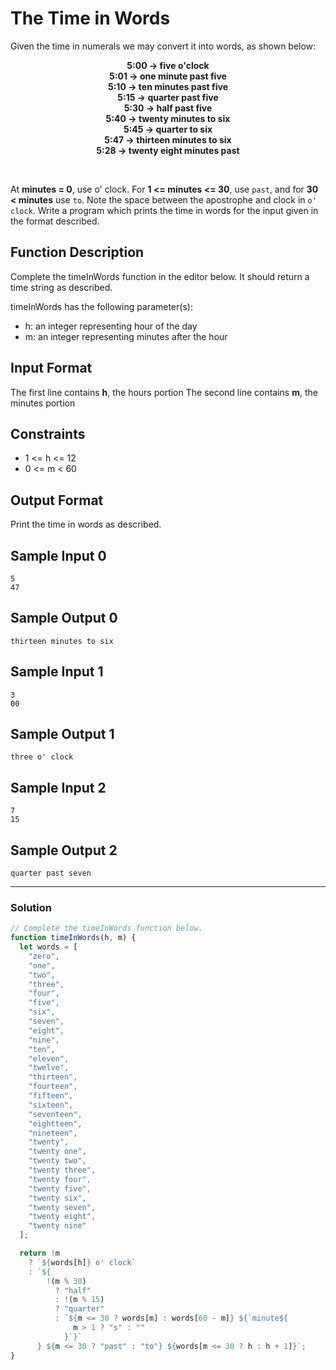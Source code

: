 # The Time in Words

Given the time in numerals we may convert it into words, as shown below:

**<center align="center">5:00 -> five o'clock</center>**
**<center align="center">5:01 -> one minute past five</center>**
**<center align="center">5:10 -> ten minutes past five</center>**
**<center align="center">5:15 -> quarter past five</center>**
**<center align="center">5:30 -> half past five</center>**
**<center align="center">5:40 -> twenty minutes to six</center>**
**<center align="center">5:45 -> quarter to six</center>**
**<center align="center">5:47 -> thirteen minutes to six</center>**
**<center align="center">5:28 -> twenty eight minutes past</center>**

<br/>

At **minutes = 0**, use o' clock. For **1 <= minutes <= 30**, use `past`, and for **30 < minutes** use `to`. Note the space between the apostrophe and clock in `o' clock`. Write a program which prints the time in words for the input given in the format described.

## Function Description

Complete the timeInWords function in the editor below. It should return a time string as described.

timeInWords has the following parameter(s):

- h: an integer representing hour of the day
- m: an integer representing minutes after the hour

## Input Format

The first line contains **h**, the hours portion The second line contains **m**, the minutes portion

## Constraints

- 1 <= h <= 12
- 0 <= m < 60

## Output Format

Print the time in words as described.

## Sample Input 0

```
5
47
```

## Sample Output 0

```
thirteen minutes to six
```

## Sample Input 1

```
3
00
```

## Sample Output 1

```
three o' clock
```

## Sample Input 2

```
7
15
```

## Sample Output 2

```
quarter past seven
```

---

### Solution

```javascript
// Complete the timeInWords function below.
function timeInWords(h, m) {
  let words = [
    "zero",
    "one",
    "two",
    "three",
    "four",
    "five",
    "six",
    "seven",
    "eight",
    "nine",
    "ten",
    "eleven",
    "twelve",
    "thirteen",
    "fourteen",
    "fifteen",
    "sixteen",
    "seventeen",
    "eightteen",
    "nineteen",
    "twenty",
    "twenty one",
    "twenty two",
    "twenty three",
    "twenty four",
    "twenty five",
    "twenty six",
    "twenty seven",
    "twenty eight",
    "twenty nine"
  ];

  return !m
    ? `${words[h]} o' clock`
    : `${
        !(m % 30)
          ? "half"
          : !(m % 15)
          ? "quarter"
          : `${m <= 30 ? words[m] : words[60 - m]} ${`minute${
              m > 1 ? "s" : ""
            }`}`
      } ${m <= 30 ? "past" : "to"} ${words[m <= 30 ? h : h + 1]}`;
}
```
